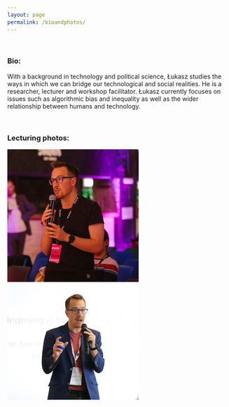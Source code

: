 ```yaml
---
layout: page
permalink: /bioandphotos/
---
```

&nbsp;


### Bio:

With a background in technology and political science, Łukasz studies the ways in which we can bridge our technological and social realities. He is a researcher, lecturer and workshop facilitator. Łukasz currently focuses on issues such as algorithmic bias and inequality as well as the wider relationship between humans and technology.

&nbsp;

### Lecturing photos:

<a href = "/images/point-speaking-photo.jpg" alt = "photo of Łukasz asking a question at a crowded conference"><img src = "/images/point-speaking-photo-small.jpg"></a>
<a href = "/images/brussels-speaking-photo.jpg" alt = "photo of Łukasz lecturing on a white background"><img src = "/images/brussels-speaking-photo-small.jpg"></a>
